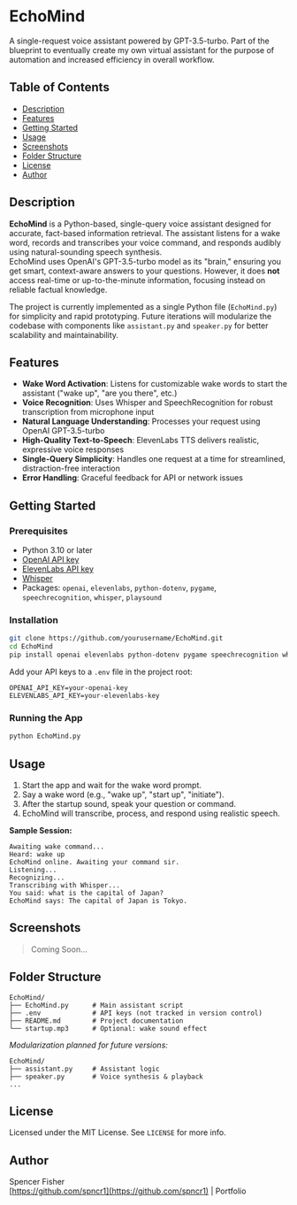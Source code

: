 # EchoMind

A single-request voice assistant powered by GPT-3.5-turbo. Part of the blueprint to eventually create my own virtual assistant for the purpose of automation and increased efficiency in overall workflow.

## Table of Contents
- [Description](#description)
- [Features](#features)
- [Getting Started](#getting-started)
- [Usage](#usage)
- [Screenshots](#screenshots)
- [Folder Structure](#folder-structure)
- [License](#license)
- [Author](#author)

## Description

**EchoMind** is a Python-based, single-query voice assistant designed for accurate, fact-based information retrieval. The assistant listens for a wake word, records and transcribes your voice command, and responds audibly using natural-sounding speech synthesis.  
EchoMind uses OpenAI's GPT-3.5-turbo model as its "brain," ensuring you get smart, context-aware answers to your questions. However, it does **not** access real-time or up-to-the-minute information, focusing instead on reliable factual knowledge.

The project is currently implemented as a single Python file (`EchoMind.py`) for simplicity and rapid prototyping. Future iterations will modularize the codebase with components like `assistant.py` and `speaker.py` for better scalability and maintainability.

## Features

-  **Wake Word Activation**: Listens for customizable wake words to start the assistant ("wake up", "are you there", etc.)
-  **Voice Recognition**: Uses Whisper and SpeechRecognition for robust transcription from microphone input
-  **Natural Language Understanding**: Processes your request using OpenAI GPT-3.5-turbo
-  **High-Quality Text-to-Speech**: ElevenLabs TTS delivers realistic, expressive voice responses
-  **Single-Query Simplicity**: Handles one request at a time for streamlined, distraction-free interaction
-  **Error Handling**: Graceful feedback for API or network issues

## Getting Started

### Prerequisites
- Python 3.10 or later
- [OpenAI API key](https://platform.openai.com/)
- [ElevenLabs API key](https://elevenlabs.io/)
- [Whisper](https://github.com/openai/whisper)
- Packages: `openai`, `elevenlabs`, `python-dotenv`, `pygame`, `speechrecognition`, `whisper`, `playsound`

### Installation

```bash
git clone https://github.com/yourusername/EchoMind.git
cd EchoMind
pip install openai elevenlabs python-dotenv pygame speechrecognition whisper playsound
```

Add your API keys to a `.env` file in the project root:
```
OPENAI_API_KEY=your-openai-key
ELEVENLABS_API_KEY=your-elevenlabs-key
```

### Running the App

```bash
python EchoMind.py
```

## Usage

1. Start the app and wait for the wake word prompt.
2. Say a wake word (e.g., "wake up", "start up", "initiate").
3. After the startup sound, speak your question or command.
4. EchoMind will transcribe, process, and respond using realistic speech.

**Sample Session:**
```text
Awaiting wake command...
Heard: wake up
EchoMind online. Awaiting your command sir.
Listening...
Recognizing...
Transcribing with Whisper...
You said: what is the capital of Japan?
EchoMind says: The capital of Japan is Tokyo.
```

## Screenshots

> Coming Soon...

## Folder Structure

```
EchoMind/
├── EchoMind.py      # Main assistant script
├── .env             # API keys (not tracked in version control)
├── README.md        # Project documentation
└── startup.mp3      # Optional: wake sound effect
```

_Modularization planned for future versions:_
```
EchoMind/
├── assistant.py     # Assistant logic
├── speaker.py       # Voice synthesis & playback
...
```

## License

Licensed under the MIT License. See `LICENSE` for more info.

## Author

Spencer Fisher  
[https://github.com/spncr1](https://github.com/spncr1) | Portfolio

